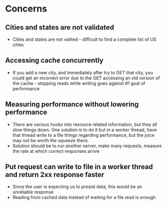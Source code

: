 # Concerns
## Cities and states are not validated 
* Cities and states are not valited - difficult to find a complete list of US cities
## Accessing cache concurrently
* If you add a new city, and immediately after try to GET that city, you could get an incorrect error due to the GET accessing an old version of the cache - stopping reads while writing goes against #1 goal of performance
## Measuring performance without lowering performance
* There are various hooks into resource related information, but they all slow things down. One solution is to do it but in a worker thread, have that thread write to a file things regarding performance, but the juice may not be worth the squeeze there.
* Solution should be to run another server, make many requests, measure the rate at which correct responses arrive
## Put request can write to file in a worker thread and return 2xx response faster
* Since the user is expecting us to presist data, this would be an unreliable response
* Reading from cached data instead of waiting for a file read is enough